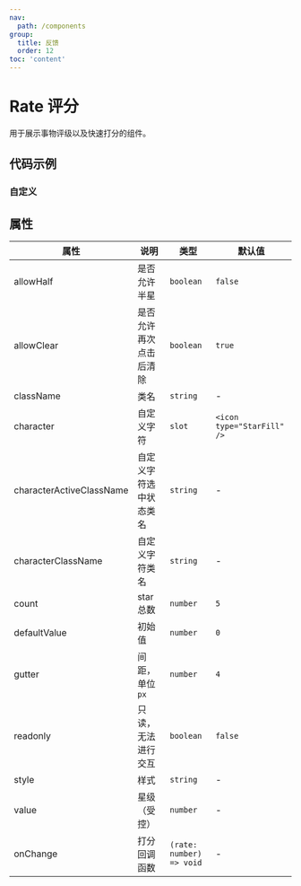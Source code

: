 ```yaml
---
nav:
  path: /components
group:
  title: 反馈
  order: 12
toc: 'content'
---
```


# Rate 评分

<code src="../../docs/components/compatibility.tsx" inline="true"></code>

用于展示事物评级以及快速打分的组件。

## 代码示例

<code src='pages/Rate/index'></code>

### 自定义

<code src='pages/RateCustom/index'></code>

## 属性


| 属性 | 说明 | 类型 | 默认值 |
| ---- | ---- | ---- | ---- |
| allowHalf | 是否允许半星 | `boolean` | `false` |
| allowClear | 是否允许再次点击后清除 | `boolean` | `true` |
| className | 类名 | `string` | - |
| character | 自定义字符 | `slot` | `<icon type="StarFill" />` |
| characterActiveClassName | 自定义字符选中状态类名 | `string` | - |
| characterClassName | 自定义字符类名 | `string` | - |
| count | star 总数 | `number` | `5` |
| defaultValue | 初始值 | `number` | `0` |
| gutter | 间距，单位 `px` | `number` | `4` |
| readonly | 只读，无法进行交互 | `boolean` | `false` |
| style | 样式 | `string` | - |
| value | 星级（受控） | `number` | - |
| onChange | 打分回调函数 | `(rate: number) => void` | - |
